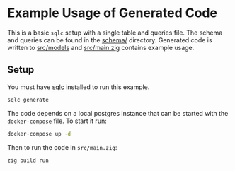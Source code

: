 # Example Usage of Generated Code

This is a basic `sqlc` setup with a single table and queries file.
The schema and queries can be found in the [schema/](schema/) directory.
Generated code is written to [src/models](src/models) and [src/main.zig](src/main.zig) contains example usage.

## Setup

You must have [sqlc](https://sqlc.dev/) installed to run this example.

```sh
sqlc generate
```

The code depends on a local postgres instance that can be started with the `docker-compose` file.
To start it run:

```sh
docker-compose up -d
```

Then to run the code in `src/main.zig`:

```sh
zig build run
```
